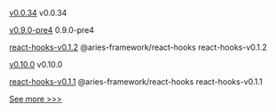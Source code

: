 
[v0.0.34](https://github.com/hyperledger/firefly-cli/releases/tag/v0.0.34) v0.0.34

[v0.9.0-pre4](https://github.com/hyperledger/aries-staticagent-python/releases/tag/v0.9.0-pre4) 0.9.0-pre4

[react-hooks-v0.1.2](https://github.com/hyperledger/aries-framework-javascript-ext/releases/tag/react-hooks-v0.1.2) @aries-framework/react-hooks react-hooks-v0.1.2

[v0.10.0](https://github.com/hyperledger/firefly/releases/tag/v0.10.0) v0.10.0

[react-hooks-v0.1.1](https://github.com/hyperledger/aries-framework-javascript-ext/releases/tag/react-hooks-v0.1.1) @aries-framework/react-hooks react-hooks-v0.1.1


[See more >>>](https://start-here.hyperledger.org/releases)

